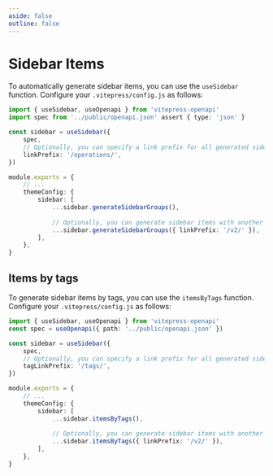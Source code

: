 ```yaml
---
aside: false
outline: false
---
```


# Sidebar Items

To automatically generate sidebar items, you can use the `useSidebar` function. Configure your `.vitepress/config.js` as follows:

```ts
import { useSidebar, useOpenapi } from 'vitepress-openapi'
import spec from '../public/openapi.json' assert { type: 'json' }

const sidebar = useSidebar({ 
    spec,
    // Optionally, you can specify a link prefix for all generated sidebar items.
    linkPrefix: '/operations/',
})

module.exports = {
    // ...
    themeConfig: {
        sidebar: [
            ...sidebar.generateSidebarGroups(),
            
            // Optionally, you can generate sidebar items with another link prefix.
            ...sidebar.generateSidebarGroups({ linkPrefix: '/v2/' }),
        ],
    },
}
```

## Items by tags

To generate sidebar items by tags, you can use the `itemsByTags` function. Configure your `.vitepress/config.js` as follows:

```ts
import { useSidebar, useOpenapi } from 'vitepress-openapi'
const spec = useOpenapi({ path: '../public/openapi.json' })

const sidebar = useSidebar({ 
    spec,
    // Optionally, you can specify a link prefix for all generated sidebar items.
    tagLinkPrefix: '/tags/',
})

module.exports = {
    // ...
    themeConfig: {
        sidebar: [
            ...sidebar.itemsByTags(),
            
            // Optionally, you can generate sidebar items with another link prefix.
            ...sidebar.itemsByTags({ linkPrefix: '/v2/' }),
        ],
    },
}
```
